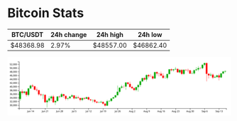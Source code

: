 # Bitcoin Stats

BTC/USDT|24h change|24h high|24h low|
|---|---|---|---|
|$48368.98|2.97%|$48557.00|$46862.40|

<img src="./chart.svg">
